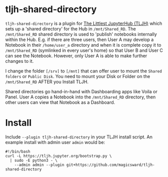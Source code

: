 # tljh-shared-directory

`tljh-shared-directory` is a plugin for [The Littlest JupyterHub (TLJH)](https://tljh.jupyter.org) which sets up a 'shared directory' for the Hub in `/mnt/Shared_RD`.  The `/mnt/Shared_RD` shared directory is used to 'publish' notebooks internally within the Hub.  E.g. if there are three users, then User A may develop a Notebook in their `/home/user_a` directory and when it is complete copy it to `/mnt/Shared_RD` (symlinked in every user's home) so that User B and User C can see the Notebook.  However, only User A is able to make further changes to it.

I change the folder `[/srv]` to `[/mnt]` that can offer user to mount the `Shared folders` or `Public Disk`. You need to mount your Disk or Folder on the `/mnt/Shared_RD` AFTER you Install TLJH.

Shared directories go hand-in-hand with Dashboarding apps like Voila or Panel.  User A copies a Notebook into the `/mnt/Shared_RD` directory, then other users can view that Notebook as a Dashboard.

# Install

Include `--plugin tljh-shared-directory` in your TLJH install script.  An example install with admin user `admin` would be:

```
#!/bin/bash
curl -L https://tljh.jupyter.org/bootstrap.py \
  | sudo -E python3 - \
    --admin admin --plugin git+https://github.com/magicsward/tljh-shared-directory
```
